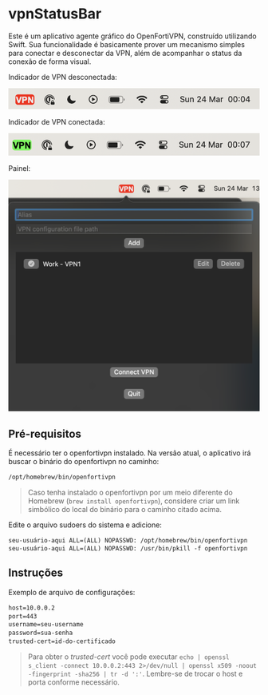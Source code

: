 # vpnStatusBar

Este é um aplicativo agente gráfico do OpenFortiVPN, construído utilizando Swift. Sua funcionalidade é basicamente prover um mecanismo simples para conectar e desconectar da VPN, além de acompanhar o status da conexão de forma visual.

Indicador de VPN desconectada:

![Icone de VPN disconectada](screenshot/vpnIconDisconnected.png)

Indicador de VPN conectada:

![Icone de VPN conectada](screenshot/vpnIconConnected.png)

Painel:

![Painel de gerenciamento](screenshot/vpnPanel.png)

## Pré-requisitos

É necessário ter o openfortivpn instalado. Na versão atual, o aplicativo irá buscar o binário do openfortivpn no caminho:

```bash
/opt/homebrew/bin/openfortivpn
```

> Caso tenha instalado o openfortivpn por um meio diferente do Homebrew (`brew install openfortivpn`), considere criar um link simbólico do local do binário para o caminho citado acima.

Edite o arquivo sudoers do sistema e adicione:

```
seu-usuário-aqui ALL=(ALL) NOPASSWD: /opt/homebrew/bin/openfortivpn
seu-usuário-aqui ALL=(ALL) NOPASSWD: /usr/bin/pkill -f openfortivpn
```
## Instruções

Exemplo de arquivo de configurações:

```txt
host=10.0.0.2
port=443
username=seu-username
password=sua-senha
trusted-cert=id-do-certificado
```

> Para obter o *trusted-cert* você pode executar `echo | openssl s_client -connect 10.0.0.2:443 2>/dev/null | openssl x509 -noout -fingerprint -sha256 | tr -d ':'`. Lembre-se de trocar o host e porta conforme necessário.
